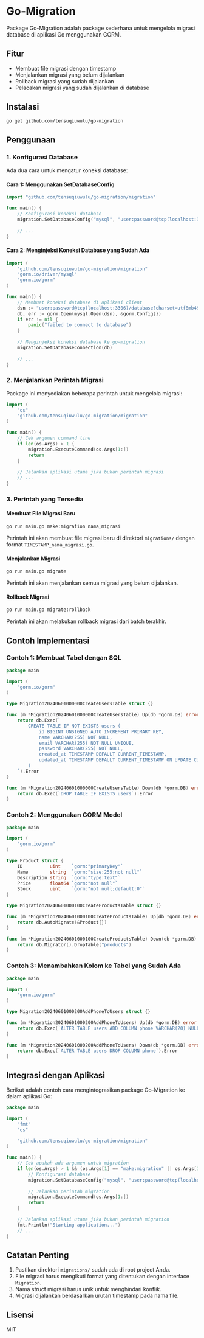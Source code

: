 # Go-Migration

Package Go-Migration adalah package sederhana untuk mengelola migrasi database di aplikasi Go menggunakan GORM.

## Fitur

- Membuat file migrasi dengan timestamp
- Menjalankan migrasi yang belum dijalankan
- Rollback migrasi yang sudah dijalankan
- Pelacakan migrasi yang sudah dijalankan di database

## Instalasi

```bash
go get github.com/tensuqiuwulu/go-migration
```

## Penggunaan

### 1. Konfigurasi Database

Ada dua cara untuk mengatur koneksi database:

#### Cara 1: Menggunakan SetDatabaseConfig

```go
import "github.com/tensuqiuwulu/go-migration/migration"

func main() {
    // Konfigurasi koneksi database
    migration.SetDatabaseConfig("mysql", "user:password@tcp(localhost:3306)/database?charset=utf8mb4&parseTime=True&loc=Local")
    
    // ...
}
```

#### Cara 2: Menginjeksi Koneksi Database yang Sudah Ada

```go
import (
    "github.com/tensuqiuwulu/go-migration/migration"
    "gorm.io/driver/mysql"
    "gorm.io/gorm"
)

func main() {
    // Membuat koneksi database di aplikasi client
    dsn := "user:password@tcp(localhost:3306)/database?charset=utf8mb4&parseTime=True&loc=Local"
    db, err := gorm.Open(mysql.Open(dsn), &gorm.Config{})
    if err != nil {
        panic("failed to connect to database")
    }
    
    // Menginjeksi koneksi database ke go-migration
    migration.SetDatabaseConnection(db)
    
    // ...
}
```

### 2. Menjalankan Perintah Migrasi

Package ini menyediakan beberapa perintah untuk mengelola migrasi:

```go
import (
    "os"
    "github.com/tensuqiuwulu/go-migration/migration"
)

func main() {
    // Cek argumen command line
    if len(os.Args) > 1 {
        migration.ExecuteCommand(os.Args[1:])
        return
    }
    
    // Jalankan aplikasi utama jika bukan perintah migrasi
    // ...
}
```

### 3. Perintah yang Tersedia

#### Membuat File Migrasi Baru

```bash
go run main.go make:migration nama_migrasi
```

Perintah ini akan membuat file migrasi baru di direktori `migrations/` dengan format `TIMESTAMP_nama_migrasi.go`.

#### Menjalankan Migrasi

```bash
go run main.go migrate
```

Perintah ini akan menjalankan semua migrasi yang belum dijalankan.

#### Rollback Migrasi

```bash
go run main.go migrate:rollback
```

Perintah ini akan melakukan rollback migrasi dari batch terakhir.

## Contoh Implementasi

### Contoh 1: Membuat Tabel dengan SQL

```go
package main

import (
	"gorm.io/gorm"
)

type Migration20240601000000CreateUsersTable struct {}

func (m *Migration20240601000000CreateUsersTable) Up(db *gorm.DB) error {
	return db.Exec(`
		CREATE TABLE IF NOT EXISTS users (
			id BIGINT UNSIGNED AUTO_INCREMENT PRIMARY KEY,
			name VARCHAR(255) NOT NULL,
			email VARCHAR(255) NOT NULL UNIQUE,
			password VARCHAR(255) NOT NULL,
			created_at TIMESTAMP DEFAULT CURRENT_TIMESTAMP,
			updated_at TIMESTAMP DEFAULT CURRENT_TIMESTAMP ON UPDATE CURRENT_TIMESTAMP
		)
	`).Error
}

func (m *Migration20240601000000CreateUsersTable) Down(db *gorm.DB) error {
	return db.Exec(`DROP TABLE IF EXISTS users`).Error
}
```

### Contoh 2: Menggunakan GORM Model

```go
package main

import (
	"gorm.io/gorm"
)

type Product struct {
	ID          uint    `gorm:"primaryKey"`
	Name        string  `gorm:"size:255;not null"`
	Description string  `gorm:"type:text"`
	Price       float64 `gorm:"not null"`
	Stock       uint    `gorm:"not null;default:0"`
}

type Migration20240601000100CreateProductsTable struct {}

func (m *Migration20240601000100CreateProductsTable) Up(db *gorm.DB) error {
	return db.AutoMigrate(&Product{})
}

func (m *Migration20240601000100CreateProductsTable) Down(db *gorm.DB) error {
	return db.Migrator().DropTable("products")
}
```

### Contoh 3: Menambahkan Kolom ke Tabel yang Sudah Ada

```go
package main

import (
	"gorm.io/gorm"
)

type Migration20240601000200AddPhoneToUsers struct {}

func (m *Migration20240601000200AddPhoneToUsers) Up(db *gorm.DB) error {
	return db.Exec(`ALTER TABLE users ADD COLUMN phone VARCHAR(20) NULL AFTER email`).Error
}

func (m *Migration20240601000200AddPhoneToUsers) Down(db *gorm.DB) error {
	return db.Exec(`ALTER TABLE users DROP COLUMN phone`).Error
}
```

## Integrasi dengan Aplikasi

Berikut adalah contoh cara mengintegrasikan package Go-Migration ke dalam aplikasi Go:

```go
package main

import (
	"fmt"
	"os"

	"github.com/tensuqiuwulu/go-migration/migration"
)

func main() {
	// Cek apakah ada argumen untuk migration
	if len(os.Args) > 1 && (os.Args[1] == "make:migration" || os.Args[1] == "migrate" || os.Args[1] == "migrate:rollback") {
		// Konfigurasi database
		migration.SetDatabaseConfig("mysql", "user:password@tcp(localhost:3306)/database?charset=utf8mb4&parseTime=True&loc=Local")
		
		// Jalankan perintah migration
		migration.ExecuteCommand(os.Args[1:])
		return
	}

	// Jalankan aplikasi utama jika bukan perintah migration
	fmt.Println("Starting application...")
	// ...
}
```

## Catatan Penting

1. Pastikan direktori `migrations/` sudah ada di root project Anda.
2. File migrasi harus mengikuti format yang ditentukan dengan interface `Migration`.
3. Nama struct migrasi harus unik untuk menghindari konflik.
4. Migrasi dijalankan berdasarkan urutan timestamp pada nama file.

## Lisensi

MIT